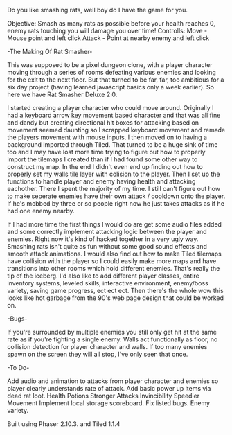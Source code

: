 Do you like smashing rats, well boy do I have the game for you.

Objective:
	Smash as many rats as possible before your health reaches 0, enemy rats touching you will damage you over time!
Controlls:
	Move - Mouse point and left click
	Attack - Point at nearby enemy and left click


-The Making Of Rat Smasher-

This was supposed to be a pixel dungeon clone, with a player character moving through a series of rooms defeating various enemies and looking for the exit to the next floor. But that turned to be far, far, too ambitious for a six day project (having learned javascript basics only a week earlier). So here we have Rat Smasher Deluxe 2.0. 

I started creating a player character who could move around. Originally I had a keyboard arrow key movement based character and that was all fine and dandy but creating directional hit boxes for attacking based on movement seemed daunting so I scrapped keyboard movement and remade the players movement with mouse inputs.  I then moved on to having a background imported through Tiled. That turned to be a huge sink of time too and I may have lost more time trying to figure out how to properly import the tilemaps I created than if I had found some other way to construct my map. In the end I didn't even end up finding out how to properly set my walls tile layer with colision to the player. Then I set up the functions to handle player and enemy having health and attacking eachother. There I spent the majority of my time. I still can't figure out how to make seperate enemies have their own attack / cooldown onto the player. If he's mobbed by three or so people right now he just takes attacks as if he had one enemy nearby.

If I had more time the first things I would do are get some audio files added and some correctly implement attacking logic between the player and enemies. Right now it's kind of hacked together in a very ugly way. Smashing rats isn't quite as fun without some good sound effects and smooth attack animations. I would also find out how to make Tiled tilemaps have collision with the player so I could easily make more maps and have transitions into other rooms which hold different enemies. That's really the tip of the iceberg. I'd also like to add different player classes, entire inventory systems, leveled skills, interactive environment, enemy/boss variety, saving game progress, ect ect ect. Then there's the whole wow this looks like hot garbage from the 90's web page design that could be worked on. 

-Bugs-

If you're surrounded by multiple enemies you still only get hit at the same rate as if you're fighting a single enemy.
Walls act functionally as floor, no collision detection for player character and walls.
If too many enemies spawn on the screen they will all stop, I've only seen that once.

-To Do-

Add audio and animation to attacks from player character and enemies so player clearly understands rate of attack.
Add basic power up items via dead rat loot.
	Health Potions
	Stronger Attacks
	Invincibility
	Speedier Movement
Implement local storage scoreboard.
Fix listed bugs.
Enemy variety.


Built using Phaser 2.10.3. and Tiled 1.1.4